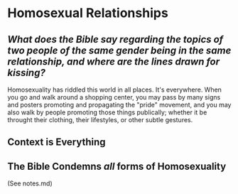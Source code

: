 # Homosexual Relationships
## *What does the Bible say regarding the topics of two people of the same gender being in the same relationship, and where are the lines drawn for kissing?*

Homosexuality has riddled this world in all places. It's everywhere. When you go and walk around a shopping center, you may pass by many signs and posters promoting and propagating the "pride" movement, and you may also walk by people promoting those things publically; whether it be throught their clothing, their lifestyles, or other subtle gestures.

## Context is Everything

## The Bible Condemns *all* forms of Homosexuality

(See notes.md)

<!-- By the way, here is information you were seeking on homosexual relationships, kissing and stuff. Romans 1:26-27 "26 For this cause God gave them up unto vile affections: for even their women did change the natural use into that which is against nature:

27 And likewise also the men, leaving the natural use of the woman, burned in their lust one toward another; men with men working that which is unseemly, and receiving in themselves that recompence of their error which was meet."
Think about the words "natural use", what do you think it means? Is it JUST sexual activity? Of course not. What happens when you kiss on the lips? You start feeling things: desires. There are clearly two types of kissing: brotherly kiss (on the cheek, as parents or siblings would (non-sexual), and kissing between a married man and woman (the intimate kind))
Anyone who thinks that lip-kissing and romantic relationships is ok as long as no sex is involved is a fool, to be blunt. There are actions clearly designed for marriage. And being without natural affection does involve homosexual kissing. How the leadership of CFF think otherwise is beyond me
Romans 1:31 "Without understanding, covenant breakers, without natural affection, implacable, unmerciful:"
1 Timothy 2:3 "Without natural affection, trucebreakers, false accusers, incontinent, fierce, despisers of those that are good,"
Think about it. What do married couples do?
Cuddle and lip kiss.
Even if two of the same gender aren't immediately feeling sexual desires while kissing, it's still a sin. It's like saying it's okay to stare at a woman as long as I don't actually sleep with her 🙄
A friend of mine on the server even said he was gay before he was saved, and that this belief of theirs is foolish
Let me ask you a rhetorical question. Is cohabitation okay (two unmarried of opposite gender living together) as long as they don't have sex? The Bible clearly says "for this cause (marriage) shall a man leave his father and mother and cleave unto his wife" Paraphrasing but you get my point
The cold hard truth is this.

Many in the CFF, and the leadership therein, put society and culture (the world) before God and what his Word says. They put more emphasis on outside definitions and standards than God's Word. That's why, I believe, so many there are lost and confused. This is one reason why I've stepped away from the server aside from being busy
Another thing to consider is if they say their "bible" says it's okay, it ain't the real deal.
God's Word never condones sin of any kind. It is QUICK, ,and powerful, and sharper than any two-edged sword, PIERCING and dividing assunder (paraphrasing again).
God's Word is supposed to convict of sin.
Seriously I can't believe people are still trying to convince themselves this is okay....
And so many people seem to be so "knowledgeable" about Bible yet they are so far gone (deceiving and being deceived as the Bible says in 2 Timothy) -->